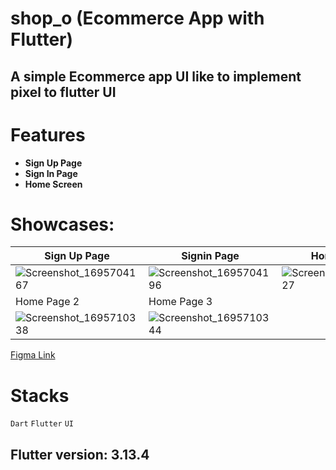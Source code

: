 # shop_o (Ecommerce App with Flutter)

## A simple Ecommerce app UI like to implement pixel to flutter UI   

# Features
- **Sign Up Page**
- **Sign In Page**
- **Home Screen**

# Showcases:

| Sign Up Page | Signin Page | Home Page 1 |
| ------------ | ------------ | ------------ |
| ![Screenshot_1695704167](https://github.com/hprity60/shop-o/assets/104090144/52f868bc-afa1-4c80-89da-6dc9f8de5e39) | ![Screenshot_1695704196](https://github.com/hprity60/shop-o/assets/104090144/f88d6c14-869d-4116-afe4-858637c55727) | ![Screenshot_1695710327](https://github.com/hprity60/shop-o/assets/104090144/254b2480-373e-4dd7-860c-41f07357f69d) |
| Home Page 2 | Home Page 3 | 
| ![Screenshot_1695710338](https://github.com/hprity60/shop-o/assets/104090144/8164a53b-0de1-4c84-8c79-be5a66e0f981) | ![Screenshot_1695710344](https://github.com/hprity60/shop-o/assets/104090144/e5f2532e-bd1c-4982-bdf3-b2efdf3838e0) |

[Figma Link](https://www.figma.com/file/wfLfT7G0sixeIDS3Bl5uTg/Test-Project-for-job?type=design&node-id=1-366&mode=design&t=fEHEFXpNxKxIrg8S-0)

# Stacks

`Dart`   `Flutter`   `UI`
                                                  
                                                       
## Flutter version: 3.13.4
